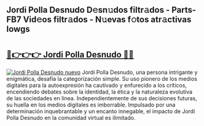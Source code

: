 ## Jordi Polla Desnudo D𝚎sn𝚞dos filtr𝚊dos - Parts-FB7 Vid𝚎os filtr𝚊dos - N𝚞evas f𝚘tos atr𝚊ctivas Iowgs

# <h2><a href="http://mb041m0.tromn.icu/?c=Jordi+Polla+Desnudo">🔗👉👉👉 Jordi Polla Desnudo 🔗🔗</a></h2>

[![Jordi Polla Desnudo nuevo](https://i.imgur.com/pEAQMta.gif)](http://mb041m0.tromn.icu/?c=Jordi+Polla+Desnudo)
Jordi Polla Desnudo, una persona intrigante y enigmática, desafía la categorización simple. Su uso pionero de los medios digitales para la autoexpresión ha cautivado y enfurecido a los críticos, encendiendo debates sobre la identidad, la ética y la naturaleza evolutiva de las sociedades en línea. Independientemente de sus decisiones futuras, su huella en los medios digitales es imborrable. Impulsado por una determinación inquebrantable y un encanto innegable, el impacto de Jordi Polla Desnudo en la comunidad virtual es ilimitado.
